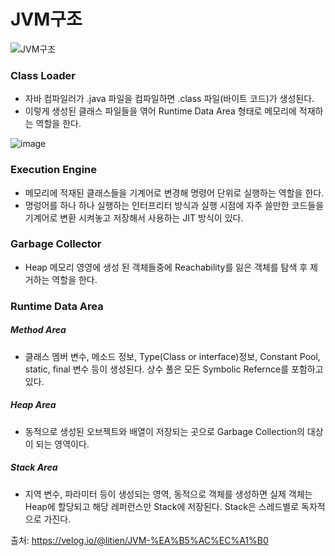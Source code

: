 # JVM구조
![JVM구조](https://user-images.githubusercontent.com/24876345/104185236-0dc80680-5458-11eb-8847-6701db69b9b8.png)

### Class Loader
* 자바 컴파일러가 .java 파일을 컴파일하면 .class 파일(바이트 코드)가 생성된다. 
* 이렇게 생성된 클래스 파일들을 엮어 Runtime Data Area 형태로 메모리에 적재하는 역할을 한다.

![image](https://user-images.githubusercontent.com/24876345/104185787-cdb55380-5458-11eb-99ac-1f86cfc670c6.png)

### Execution Engine
* 메모리에 적재된 클래스들을 기계어로 변경해 명령어 단위로 실행하는 역할을 한다.
* 명렁어를 하나 하나 실행하는 인터프리터 방식과 실행 시점에 자주 쓸만한 코드들을 기계어로 변환 시켜놓고 저장해서 사용하는 JIT 방식이 있다.

### Garbage Collector
* Heap 메모리 영영에 생성 된 객체들중에 Reachability를 잃은 객체를 탐색 후 제거하는 역할을 한다.


### Runtime Data Area
##### Method Area
* 클래스 멤버 변수, 메소드 정보, Type(Class or interface)정보, Constant Pool, static, final 변수 등이 생성된다. 상수 풀은 모든 Symbolic Refernce를 포함하고 있다.

##### Heap Area
* 동적으로 생성된 오브젝트와 배열이 저장되는 곳으로 Garbage Collection의 대상이 되는 영역이다.

##### Stack Area
* 지역 변수, 파라미터 등이 생성되는 영역, 동적으로 객체를 생성하면 실제 객체는 Heap에 할당되고 해당 레퍼런스만 Stack에 저장된다. Stack은 스레드별로 독자적으로 가진다.


출처: https://velog.io/@litien/JVM-%EA%B5%AC%EC%A1%B0
